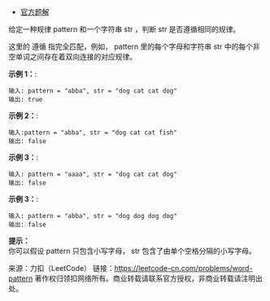 * [官方题解](https://leetcode-cn.com/problems/word-pattern/solution/dan-ci-gui-lu-by-leetcode-solution-6vqv)

给定一种规律 pattern 和一个字符串 str ，判断 str 是否遵循相同的规律。

这里的 遵循 指完全匹配，例如， pattern 里的每个字母和字符串 str 中的每个非空单词之间存在着双向连接的对应规律。


**示例 1：**:<br>
```
输入: pattern = "abba", str = "dog cat cat dog"
输出: true
```

**示例 2：**:<br>

```
输入:pattern = "abba", str = "dog cat cat fish"
输出: false
```

**示例 3：**:<br>

```
输入: pattern = "aaaa", str = "dog cat cat dog"
输出: false
```

**示例 3：**:<br>

```
输入: pattern = "abba", str = "dog dog dog dog"
输出: false
```

**提示：** <br>
你可以假设 pattern 只包含小写字母， str 包含了由单个空格分隔的小写字母。    

来源：力扣（LeetCode）
链接：https://leetcode-cn.com/problems/word-pattern
著作权归领扣网络所有。商业转载请联系官方授权，非商业转载请注明出处。